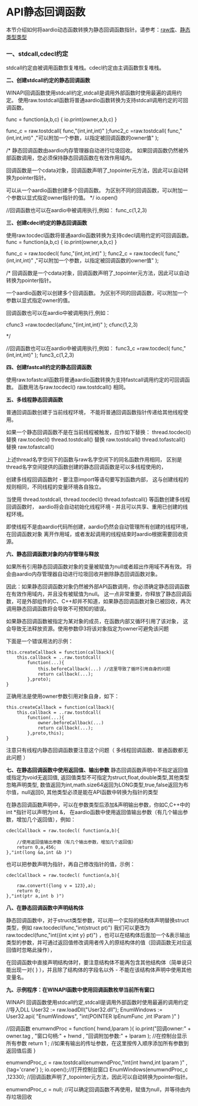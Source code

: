 # API静态回调函数

本节介绍如何将aardio动态函数转换为静态回调函数指针。请参考：[raw库](libraries/kernel/raw/api)、[静态类型类型](libraries/kernel/raw/datatype)

### **一、stdcall,cdecl约定**

stdcall约定由被调用函数恢复堆栈。cdecl约定由主调函数恢复堆栈。 

**二、创建stdcall约定的静态回调函数**

WINAPI回调函数使用stdcall约定,stdcall是调用外部函数时使用最遍的调用约定。
使用raw.tostdcall函数将普通aardio函数转换为支持stdcall调用约定的可回调函数。

func = function(a,b,c) { 
io.print(owner,a,b,c)
}

func_c = raw.tostdcall( func,"(int,int,int)" );func2_c =raw.tostdcall( func,"(int,int,int)" ,"可以附加一个参数，以指定被回调函数的owner值" );

/*
静态回调函数由aardio内存管理器自动进行垃圾回收。 
如果回调函数仍然被外部函数调用，您必须保持静态回调函数在有效作用域内。

回调函数是一个cdata对象，回调函数声明了_topointer元方法，因此可以自动转换为pointer指针。

可以从一个aardio函数创建多个回调函数。
为区别不同的回调函数，可以附加一个参数以显式指定owner指针的值。
*/
io.open()

  

  //回调函数也可以在aardio中被调用执行,例如： 
func_c(1,2,3)

**三、创建cdecl约定的静态回调函数**

使用raw.tocdecl函数将普通aardio函数转换为支持cdecl调用约定的可回调函数。
func = function(a,b,c) { 
io.print(owner,a,b,c)
}

func_c = raw.tocdecl( func,"(int,int,int)" ); func2_c = raw.tocdecl( func,"(int,int,int)" ,"可以附加一个参数，以指定被回调函数的owner值" );

/*
回调函数是一个cdata对象，回调函数声明了_topointer元方法，因此可以自动转换为pointer指针。

一个aardio函数可以创建多个回调函数。
为区别不同的回调函数，可以附加一个参数以显式指定owner的值。

回调函数也可以在aardio中被调用执行,例如：

cfunc3 =raw.tocdecl(afunc,"(int,int,int)" );
cfunc(1,2,3)

*/

//回调函数也可以在aardio中被调用执行,例如：
func3_c =raw.tocdecl( func,"(int,int,int)" );
func3_c(1,2,3)

**四、创建fastcall约定的静态回调函数**

 使用raw.tofastcall函数将普通aardio函数转换为支持fastcall调用约定的可回调函数。
 函数用法与raw.tocdecl() raw.tostdcall() 相同。

**五、多线程静态回调函数**

普通回调函数创建于当前线程环境，
不能将普通回调函数指针传递给其他线程使用。

如果一个静态回调函数不是在当前线程被触发，应作如下替换：
thread.tocdecl() 替换 raw.tocdecl() 
thread.tostdcall() 替换 raw.tostdcall() 
thread.tofastcall() 替换 raw.tofastcall() 

上述thread名字空间下的函数与raw名字空间下的同名函数作用相同，
区别是thread名字空间提供的函数创建的静态回调函数是可以多线程使用的，

创建多线程回调函数时 - 要注意import等语句要写到函数内部，
这与创建线程的规则相同，不同线程的变量环境各自独立。


 当使用 thread.tostdcall, thread.tocdecl() thread.tofastcall() 等函数创建多线程回调函数时，
aardio将会自动初始化线程环境 - 并且可以共享、重用已创建的线程环境。

 即使线程不是由aardio代码所创建，aardio仍然会自动管理所有创建的线程环境，在回调函数对象
 离开作用域，或者发起调用的线程结束时aardio根据需要回收资源。

**六、静态回调函数对象的内存管理与释放**

如果所有引用静态回调函数对象的变量被赋值为null或者超出作用域不再有效。
将会由aardio内存管理器自动进行垃圾回收并删除静态回调函数对象。 

因此：如果静态回调函数对象仍然被外部API函数调用，你必须确定静态回调函数在有效作用域内，并且没有被赋值为null。 这一点非常重要，你释放了静态回调函数，可是外部组件的C、C++却并不知道，如果静态回调函数对象已被回收，再次调用静态回调函数将会导致不可预知的错误。

如果静态回调函数被指定为某对象的成员，在函数内部又循环引用了该对象，
这会导致无法释放资源。使用参数@3将该对象指定为owner可避免该问题

下面是一个错误用法的示例：

``` aau
this.createCallback = function(callback){
    this.callback = ..raw.tostdcall(
        function(...){
            this.beforeCallback(...) //这里导致了循环引用自身的问题
            return callback(...);
        },proto);
}
```


正确用法是使用owner参数引用对象自身，如下：

``` aau
this.createCallback = function(callback){
    this.callback = ..raw.tostdcall(
        function(...){
            owner.beforeCallback(...)
            return callback(...);
        },proto,this);
}
```


注意只有线程内静态回调函数要注意这个问题（ 多线程回调函数、普通函数都无此问题 ）

**七、在静态回调函数中使用返回值、输出参数**
 静态回调函数声明中不指定返回值或指定为void无返回值,
 返回值类型不可指定为struct,float,double类型,其他类型忽略声明类型,
 数值返回为int,math.size64返回为LONG类型,true,false返回为布尔值，null返回0, 
 其他类型必须是能在API函数中转换为指针的类型


 在静态回调函数声明中，可以在参数类型后添加&声明输出参数，你如C,C++中的int *指针可以声明为int &，
在aardio函数中使用返回值输出参数（有几个输出参数，增加几个返回值），例如：

``` aau
cdeclCallback = raw.tocdecl( function(a,b){

    //使用返回值输出参数（有几个输出参数，增加几个返回值）
    return 0,a,456;
},"int(long &a,int &b )")
```

 也可以把参数声明为指针，再自己修改指针的值，示例：

``` aau
cdeclCallback = raw.tocdecl( function(a,b){

    raw.convert({long v = 123},a);
    return 0;
},"int(ptr a,int b )")
```

**八、在静态回调函数中声明结构体**

静态回调函数中，对于struct类型参数，可以用一个实际的结构体声明替换struct类型，例如 raw.tocdecl(func,"int(struct pt)") 我们可以更改为 raw.tocdecl(func,"int({int x;int y} pt)") ，也可以在结构体后面加一个&表示输出类型的参数，并可通过返回值修改调用者传入的原结构体的值（回调函数无对应返回值时忽略此操作）， 

在回调函数中直接声明结构体时，要注意结构体不能再包含其他结构体（简单说只能出现一对{ } ），并且除了结构体的字段名以外 - 不能在该结构体声明中使用其他变量名。

**九、示例程序：在WINAPI函数中使用回调函数枚举当前所有窗口**

WINAPI 回调函数使用stdcall约定,stdcall是调用外部函数时使用最遍的调用约定
//导入DLL
User32 := raw.loadDll("User32.dll");
EnumWindows := User32.api( "EnumWindows", "int(POINTER lpEnumFunc ,int lParam )" )

//回调函数
enumwndProc = function( hwnd,lparam ){ 
io.print("回调owner:" + owner.tag , "窗口句柄:" + hwnd , "回调附加参数:" + lparam ); //在控制台显示所有参数
return 1 ; //如果有输出的传址参数，在这里按传入顺序添加所有参数到返回值后面
}

enumwndProc_c = raw.tostdcall(enumwndProc,"int(int hwnd,int lparam )" ,{tag='crane'} );
io.open();//打开控制台窗口
EnumWindows(enumwndProc_c ,12330); //回调函数声明了_topointer元方法，因此可以自动转换为pointer指针。

enumwndProc_c = null; //可以确定回调函数不再使用，赋值为null，并等待由内存垃圾回收
